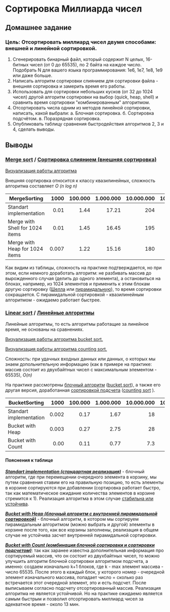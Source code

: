 # Сортировка Миллиарда чисел
## Домашнее задание
### Цель: Отсортировать миллиард чисел двумя способами: внешней и линейной сортировкой.
1. Сгенерировать бинарный файл, который содержит N целых, 16-битных чисел (от 0 до 65535), по 2 байта на каждое число.
Подобрать N для вашего языка программирования: 1e6, 1e7, 1e8, 1e9 или даже больше.
2. Написать алгоритм сортировки слиянием для сортировки файла - внешняя сортировка и замерить время его работы.
3. Использовать для сортировки небольших кусков (от 32 до 1024 чисел) другой алгоритм сортировки на выбор (quick, heap, shell) и сравнить время сортировки "комбинированным" алгоритмом.
4. Отсортировать числа одним из методов линейной сортировки, написать, какой выбрали:
а. Блочная сортировка.
б. Сортировка подсчётом.
в. Поразрядная сортировка.
4. Опубликовать таблицу сравнения быстродействия алгоритмов 2, 3 и 4, сделать выводы.


## Выводы

### [Merge sort](https://www.geeksforgeeks.org/merge-sort/) / [Сортировка слиянием (внешняя сортировка)](https://ru.wikipedia.org/wiki/Сортировка_слиянием)

[Визуализация работы алгоритма](https://www.cs.usfca.edu/~galles/visualization/ComparisonSort.html)

Внешняя сортировка относится к классу квазилинейных, сложность алгоритма составляет _O (n log n)_

 MergeSorting                     |1000 |100.000|1.000.000|10.000.000|100.000.000
  ---|---:|---:|---:|---:|---:
 Standart implementation          |0.01 | 1.44  |17.21    |204       | x 
 Merge with Shell for 1024 items  |0.01 | 1.45  |16.45    |195       | x
 Merge with Heap for 1024 items   |0.007| 1.22  |15.16    |180       | x
 
 Как видим из таблицы, сложность на практике подтверждается, но при этом, если немного доработать алгоритм: не разбивать массив до вырожденного случая (делить до одного элемента), а остановиться на блоках, например, из 1024 элементов и применить к этим блокам другую сортировку ([Шелла](https://en.wikipedia.org/wiki/Shellsort) или [пирамидальную](https://en.wikipedia.org/wiki/Heapsort)), то время сортировки сокращается. С пирамидальной сортировкой - квазилинейным алгоритмом - ожидаемо работает быстрее.
 
 ### [Linear sort](https://www.geeksforgeeks.org/merge-sort/) / [Линейные алгоритмы](https://ru.wikipedia.org/wiki/Алгоритм_сортировки#Алгоритмы,_не_основанные_на_сравнениях)

Линейные алгоритмы, то есть алгоритмы работащие за линейное время, не основаны на сравнениях.

[Визуализация работы алгоритма bucket sort.](https://www.cs.usfca.edu/~galles/visualization/BucketSort.html)

[Визуализация работы алгоритма counting sort.](https://www.cs.usfca.edu/~galles/visualization/CountingSort.html)

Сложность: при удачных входных данных или данных, о которых мы знаем допольнительную информацию (как в примере на практике: массив состоит из двухбайтных чисел с максимальным элементом - 65535), _O(n)_

На практике рассмотрены [блочный алгоритм](https://ru.wikipedia.org/wiki/Блочная_сортировка) ([bucket sort](https://en.wikipedia.org/wiki/Bucket_sort)), а также его другая версия, доработанная [сортировкой подсчета](https://ru.wikipedia.org/wiki/Сортировка_подсчётом) ([сounting sort](https://en.wikipedia.org/wiki/Counting_sort) ). 
 
 BucketSorting               |1000 |100.000|1.000.000|10.000.000|100.000.000 |1.000.000.000
  ---|---:|---:|---:|---:|---:|---:
 Standart implementation     |0.002| 0.17  |1.67     |18        | 236        | x
 Bucket with Heap            |0.003| 0.27  |2.75     |28        | 300        | x
 Bucket with Count           |0.00 | 0.11  |0.77     |7.3       | 72         | 13 min
 
 #### Пояснения к таблице 
 
**_[Standart implementation (стандартная реализация)](https://github.com/c-villain/OTUS_algo/blob/main/HW6/MergeAndLinearSorts/HW6/BucketSorting/BucketSort.swift)_** - блочный алгоритм, где при перемещении очередного элемента в корзину, мы путем сравнения ставим его на правильную позицию, то есть элементы в корзине сортируются при добавлении (сортировка работает быстро, так как математическое ожидание количества элементов в корзине стремится к 1). Реализация алгоритма в этом случае [стабильна или устойчива](https://ru.wikipedia.org/wiki/Устойчивая_сортировка).

**_[Bucket with Heap (блочный алгоритм с внутренней пирамидальной сортировкой)](https://github.com/c-villain/OTUS_algo/blob/main/HW6/MergeAndLinearSorts/HW6/BucketSorting/BucketWithHeapSorting.swift)_** - блочный алгоритм, в котором мы сортируем пирамидальным алгоритмом (можно выбрать и другой) элементы в корзине после того, как все корзины заполнены, реализация в общем случае не устойчива засчет внутренней пирамидальной сортировки.

**_[Bucket with Count (комбинация блочной сортировки и сортировки подсчетом)](https://github.com/c-villain/OTUS_algo/blob/main/HW6/MergeAndLinearSorts/HW6/BucketSorting/BucketWithCountSorting.swift)_**: так как заранее известна дополнительная информация про сортируемый массив, что он состоит из двухбайтных чисел, то можно  улучшить алгоритм блочной сортировки алгоритмом подсчета, а именно: создаем изначально k+1 блоков, где k - max элемент массива - число 65535.
После этого в каждый блок, у которого номер - очередной элемент изначального массива, попадает число = сколько раз встречается этот очередной элемент, это и есть подсчет. После выписываем согласно подсчету отсортированный массив. Реализация алгоритма не является устойчивой. Но на практике ожидаемо является самым быстрым и позволил отсортировать миллиард чисел за адекватное время - около 13 мин.



